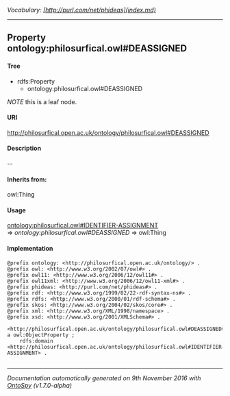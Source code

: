 _Vocabulary: [http://purl.com/net/phideas](index.md)_ 

---	
	




    


## Property ontology:philosurfical.owl#DEASSIGNED


#### Tree

* rdfs:Property
    * ontology:philosurfical.owl#DEASSIGNED





*NOTE* this is a leaf node.


#### URI
http://philosurfical.open.ac.uk/ontology/philosurfical.owl#DEASSIGNED

#### Description
--


#### Inherits from:
owl:Thing



#### Usage


[ontology:philosurfical.owl#IDENTIFIER-ASSIGNMENT](class-ontologyphilosurficalowlidentifier-assignment.md) 
=&gt;&nbsp;_ontology:philosurfical.owl#DEASSIGNED_&nbsp;=&gt;&nbsp;owl:Thing

#### Implementation
```
@prefix ontology: <http://philosurfical.open.ac.uk/ontology/> .
@prefix owl: <http://www.w3.org/2002/07/owl#> .
@prefix owl11: <http://www.w3.org/2006/12/owl11#> .
@prefix owl11xml: <http://www.w3.org/2006/12/owl11-xml#> .
@prefix phideas: <http://purl.com/net/phideas#> .
@prefix rdf: <http://www.w3.org/1999/02/22-rdf-syntax-ns#> .
@prefix rdfs: <http://www.w3.org/2000/01/rdf-schema#> .
@prefix skos: <http://www.w3.org/2004/02/skos/core#> .
@prefix xml: <http://www.w3.org/XML/1998/namespace> .
@prefix xsd: <http://www.w3.org/2001/XMLSchema#> .

<http://philosurfical.open.ac.uk/ontology/philosurfical.owl#DEASSIGNED> a owl:ObjectProperty ;
    rdfs:domain <http://philosurfical.open.ac.uk/ontology/philosurfical.owl#IDENTIFIER-ASSIGNMENT> .


```










---

_Documentation automatically generated on 9th November 2016 with [OntoSpy](http://ontospy.readthedocs.org/ "Open") (v1.7.0-alpha)_